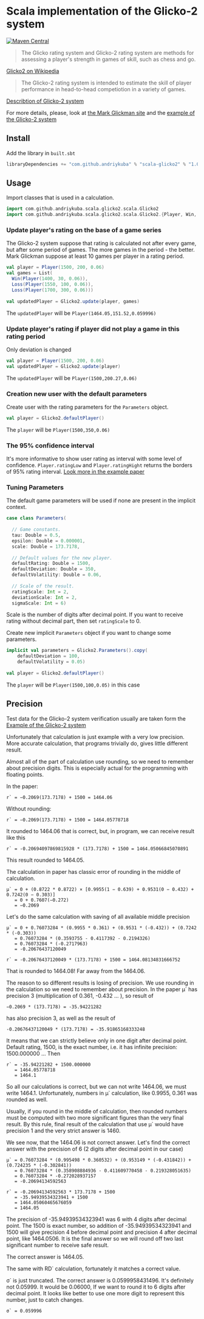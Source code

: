 # Scala implementation of the Glicko-2 system

[![Maven Central](https://maven-badges.herokuapp.com/maven-central/com.github.andriykuba/scala-glicko2/badge.svg)](https://maven-badges.herokuapp.com/maven-central/com.github.andriykuba/scala-glicko2)

> The Glicko rating system and Glicko-2 rating system are methods for assessing a player's strength in games of skill, such as chess and go. 

[Glicko2 on Wikipedia](https://en.wikipedia.org/wiki/Glicko_rating_system)

> The Glicko-2 rating system is intended to estimate the skill of player performance in head-to-head competiotion in a variety of games.

[Describtion of Glicko-2 system](http://www.glicko.net/ratings/glicko2desc.pdf)

For more details, please, look at [the Mark Glickman site](http://www.glicko.net/)
and the [example of the Glicko-2 system](http://www.glicko.net/glicko/glicko2.pdf)

## Install

Add the library in `built.sbt`
```scala
libraryDependencies += "com.github.andriykuba" % "scala-glicko2" % "1.0.0" 
```

## Usage 

Import classes that is used in a calculation.

```scala
import com.github.andriykuba.scala.glicko2.scala.Glicko2
import com.github.andriykuba.scala.glicko2.scala.Glicko2.{Player, Win, Loss, Draw}
```

### Update player's rating on the base of a game series

The Glicko-2 system suppose that rating is calculated not after every game, 
but after some period of games. The more games in the period - the better. 
Mark Glickman suppose at least 10 games per player in a rating period. 

```scala
val player = Player(1500, 200, 0.06)
val games = List(
  Win(Player(1400, 30, 0.06)),
  Loss(Player(1550, 100, 0.06)),
  Loss(Player(1700, 300, 0.06)))
  
val updatedPlayer = Glicko2.update(player, games)
```     

The `updatedPlayer` will be `Player(1464.05,151.52,0.059996)`

### Update player's rating if player did not play a game in this rating period

Only deviation is changed

```scala
val player = Player(1500, 200, 0.06)
val updatedPlayer = Glicko2.update(player)
```
The `updatedPlayer` will be `Player(1500,200.27,0.06)`

### Creation new user with the default parameters

Create user with the rating parameters for the `Parameters` object. 

```scala
val player = Glicko2.defaultPlayer()
```

The `player` will be `Player(1500,350,0.06)`

### The 95% confidence interval

It's more  informative to show user rating as interval 
with some level of confidence. `Player.ratingLow` and `Player.ratingHight` returns
the borders of 95% rating interval. [Look more in the example paper](http://www.glicko.net/glicko/glicko2.pdf) 

### Tuning Parameters

The default game parameters will be used if none are present 
in the implicit context.

```scala
case class Parameters(
  
  // Game constants.
  tau: Double = 0.5, 
  epsilon: Double = 0.000001,
  scale: Double = 173.7178,
  
  // Default values for the new player.
  defaultRating: Double = 1500,
  defaultDeviation: Double = 350,
  defaultVolatility: Double = 0.06,
  
  // Scale of the result.
  ratingScale: Int = 2,
  deviationScale: Int = 2,
  sigmaScale: Int = 6)
```

Scale is the number of digits after decimal point. 
If you want to receive rating without decimal part, then set `ratingScale` to 0. 

Create new implicit `Parameters` object if you want to change some parameters.

```scala
implicit val parameters = Glicko2.Parameters().copy(
    defaultDeviation = 100, 
    defaultVolatility = 0.05)
    
val player = Glicko2.defaultPlayer()    
```        

The `player` will be `Player(1500,100,0.05)` in this case


## Precision

Test data for the Glicko-2 system verification usually are taken form the 
[Example of the Glicko-2 system](http://www.glicko.net/glicko/glicko2.pdf)

Unfortunately that calculation is just example with a very low precision. 
More accurate calculation, that programs trivially do, 
gives little different result.    

Almost all of the part of calculation use rounding, so we need to remember about
precision digits. 
This is especially actual for the programming with floating points.

In the paper:

```
r` = −0.2069(173.7178) + 1500 = 1464.06  
``` 

Without rounding:

```
r` = −0.2069(173.7178) + 1500 = 1464.05778718
``` 

It rounded to 1464.06 that is correct, but, in program, 
we can receive result like this

```
r` = -0.20694097869815928 * (173.7178) + 1500 = 1464.05066845070891
```

This result rounded to 1464.05. 
 
The calculation in paper has classic error of rounding in the middle of calculation.


``` 
µ` = 0 + (0.8722 * 0.8722) × [0.9955(1 − 0.639) + 0.9531(0 − 0.432) + 0.7242(0 − 0.303)] 
   = 0 + 0.7607(−0.272) 
   = −0.2069
```

Let's do the same calculation with saving of all available middle precision

```
µ` = 0 + 0.76073284 * (0.9955 * 0.361) + (0.9531 * (-0.432)) + (0.7242 * (-0.303)) 
   = 0.76073284 * (0.3593755 - 0.4117392 - 0.2194326) 
   = 0.76073284 * (-0.2717963) 
   = -0.20676437120049

r` = -0.20676437120049 * (173.7178) + 1500 = 1464.08134831666752
```

That is rounded to 1464.08! Far away from the 1464.06. 

The reason to so different results is losing of precision. 
We use rounding in the calculation so we need to remember about precision.
In the paper µ` has precision 3 (multiplication of 0.361, -0.432 ... ), so result of 

```
−0.2069 * (173.7178) = -35.94221282 
```

has also precision 3, as well as the result of

``` 
-0.20676437120049 * (173.7178) = -35.91865168333248
```

It means that we can strictly believe only in one digit after decimal point.
Default rating, 1500, is the exact number, 
i.e. it has infinite precision: 1500.000000 ... Then

``` 
r` = -35.94221282 + 1500.000000 
   = 1464.05778718 
   = 1464.1 
```

So all our calculations is correct, but we can not write 1464.06, 
we must write 1464.1. Unfortunately, numbers in µ` calculation, 
like 0.9955, 0.361 was rounded as well. 

Usually, if you round in the middle of calculation, 
then rounded numbers must be computed with two more significant figures 
than the very final result. 
By this rule, final result of the  calculation that use µ` would have precision 1 
and the very strict answer is 1460. 

We see now, that the 1464.06 is not correct answer. 
Let's find the correct answer with the precision of 6 (2 digits after decimal point in our case)

```
µ` = 0.76073284 * (0.995498 * 0.360532) + (0.953149 * (-0.431842)) + (0.724235 * (-0.302841)) 
   = 0.76073284 * (0.358908884936 - 0.411609770458 - 0.219328051635) 
   = 0.76073284 * -0.272028937157 
   = -0.20694134592563

r` = -0.20694134592563 * 173.7178 + 1500 
   = -35.94939534323941 + 1500 
   = 1464.05060465676059 
   = 1464.05
```
   
The precision of -35.94939534323941 was 6 with 4 digits after decimal point. 
The 1500 is exact number, so addition of -35.94939534323941 and 1500 
will give precision 4 before decimal point and precision 4 after decimal point,
like 1464.0506. 
It is the final answer so we will round off two last significant number 
to receive safe result. 

The correct answer is 1464.05.

The same with RD` calculation, fortunately it  matches a correct value.

σ` is just truncated. The correct answer is 0.0599958431496. 
It's definitely not 0.05999.
It would be 0.06000, If we want to round it to 6 digits after decimal point.
It looks like better to use one more digit to represent this number, 
just to catch changes.

```
σ` = 0.059996
```